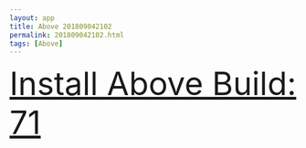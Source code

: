 ```yaml
---
layout: app
title: Above 201809042102
permalink: 201809042102.html
tags: [Above]
---
```

<div class="pure-g">
    <div class="pure-u-1-1" style="font-size: 4em">
        <a class="pure-button-primary" href="itms-services://?action=download-manifest&url=https%3A%2F%2Flitsungyisigono.github.io%2FTestScript%2Fmanifests%2F201809042102.plist"><i class="fa fa-download" aria-hidden="true"></i>Install Above Build: 71</a>
    </div>
</div>